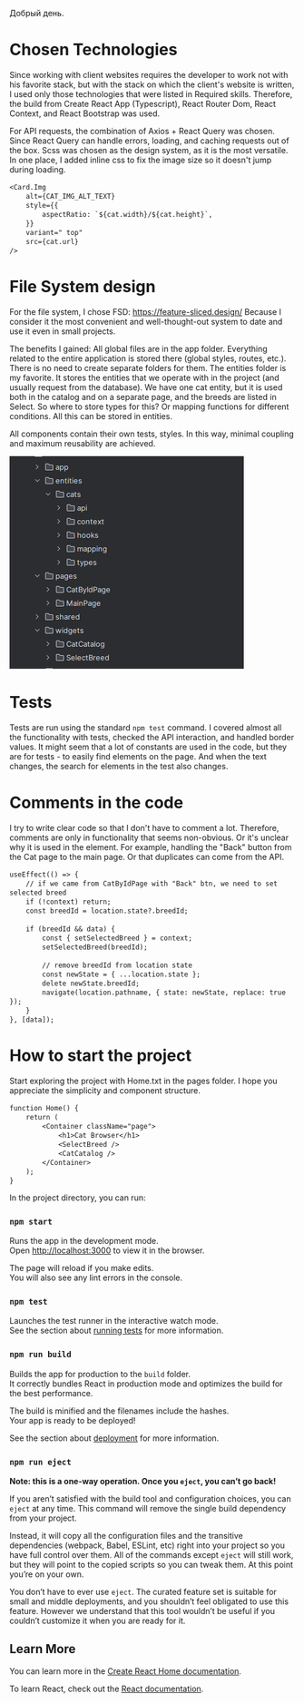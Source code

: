 Добрый день. 

# Chosen Technologies

Since working with client websites requires the developer to work not with his favorite stack, but with the stack on which the client's website is written, I used only those technologies that were listed in Required skills.
Therefore, the build from Create React App (Typescript), React Router Dom, React Context, and React Bootstrap was used.

For API requests, the combination of Axios + React Query was chosen. Since React Query can handle errors, loading, and caching requests out of the box.
Scss was chosen as the design system, as it is the most versatile.
In one place, I added inline css to fix the image size so it doesn't jump during loading.

```tsx
<Card.Img
    alt={CAT_IMG_ALT_TEXT}
    style={{
        aspectRatio: `${cat.width}/${cat.height}`,
    }}
    variant=" top"
    src={cat.url}
/>
```

# File System design
For the file system, I chose FSD: https://feature-sliced.design/
Because I consider it the most convenient and well-thought-out system to date and use it even in small projects.

The benefits I gained:
All global files are in the app folder. Everything related to the entire application is stored there (global styles, routes, etc.). There is no need to create separate folders for them.
The entities folder is my favorite. It stores the entities that we operate with in the project (and usually request from the database). We have one cat entity, but it is used both in the catalog and on a separate page, and the breeds are listed in Select. So where to store types for this? Or mapping functions for different conditions. All this can be stored in entities.

All components contain their own tests, styles. In this way, minimal coupling and maximum reusability are achieved.

![./src/readme/file_structure.png](./src/readme/file_structure.png)



# Tests

Tests are run using the standard `npm test` command.
I covered almost all the functionality with tests, checked the API interaction, and handled border values.
It might seem that a lot of constants are used in the code, but they are for tests - to easily find elements on the page. And when the text changes, the search for elements in the test also changes.

# Comments in the code

I try to write clear code so that I don't have to comment a lot. Therefore, comments are only in functionality that seems non-obvious.
Or it's unclear why it is used in the element. For example, handling the "Back" button from the Cat page to the main page. Or that duplicates can come from the API.

```tsx
useEffect(() => {
    // if we came from CatByIdPage with "Back" btn, we need to set selected breed
    if (!context) return;
    const breedId = location.state?.breedId;

    if (breedId && data) {
        const { setSelectedBreed } = context;
        setSelectedBreed(breedId);

        // remove breedId from location state
        const newState = { ...location.state };
        delete newState.breedId;
        navigate(location.pathname, { state: newState, replace: true });
    }
}, [data]);
```

# How to start the project

Start exploring the project with Home.txt in the pages folder. 
I hope you appreciate the simplicity and component structure.

```tsx
function Home() {
    return (
        <Container className="page">
            <h1>Cat Browser</h1>
            <SelectBreed />
            <CatCatalog />
        </Container>
    );
}
```

In the project directory, you can run:

### `npm start`

Runs the app in the development mode.\
Open [http://localhost:3000](http://localhost:3000) to view it in the browser.

The page will reload if you make edits.\
You will also see any lint errors in the console.

### `npm test`

Launches the test runner in the interactive watch mode.\
See the section about [running tests](https://facebook.github.io/create-react-app/docs/running-tests) for more information.

### `npm run build`

Builds the app for production to the `build` folder.\
It correctly bundles React in production mode and optimizes the build for the best performance.

The build is minified and the filenames include the hashes.\
Your app is ready to be deployed!

See the section about [deployment](https://facebook.github.io/create-react-app/docs/deployment) for more information.

### `npm run eject`

**Note: this is a one-way operation. Once you `eject`, you can’t go back!**

If you aren’t satisfied with the build tool and configuration choices, you can `eject` at any time. This command will remove the single build dependency from your project.

Instead, it will copy all the configuration files and the transitive dependencies (webpack, Babel, ESLint, etc) right into your project so you have full control over them. All of the commands except `eject` will still work, but they will point to the copied scripts so you can tweak them. At this point you’re on your own.

You don’t have to ever use `eject`. The curated feature set is suitable for small and middle deployments, and you shouldn’t feel obligated to use this feature. However we understand that this tool wouldn’t be useful if you couldn’t customize it when you are ready for it.

## Learn More

You can learn more in the [Create React Home documentation](https://facebook.github.io/create-react-app/docs/getting-started).

To learn React, check out the [React documentation](https://reactjs.org/).
